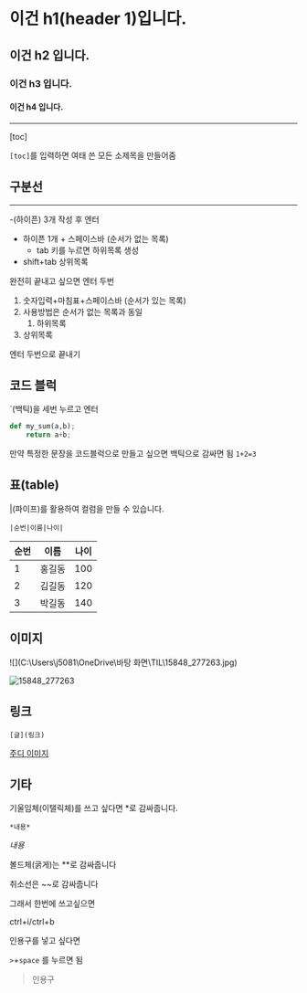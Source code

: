 # 이건 h1(header 1)입니다.

## 이건 h2 입니다.

### 이건 h3 입니다.

#### 이건 h4 입니다.

---

[toc]

`[toc]`를 입력하면 여태 쓴 모든 소제목을 만들어줌





## 구분선

---

-(하이픈) 3개 작성 후 엔터

- 하이픈 1개 + 스페이스바 (순서가 없는 목록)
  - tab 키를 누르면 하위목록 생성
- shift+tab 상위목록

완전히 끝내고 싶으면 엔터 두번



1. 숫자입력+마침표+스페이스바 (순서가 있는 목록)
2. 사용방법은 순서가 없는 목록과 동일
   1. 하위목록
3. 상위목록

엔터 두번으로 끝내기



## 코드 블럭

`(백틱)을 세번 누르고 엔터

```python
def my_sum(a,b);
	return a+b;
```

만약 특정한 문장을 코드블럭으로 만들고 싶으면  백틱으로 감싸면 됨 `1+2=3`



## 표(table)

|(파이프)를 활용하여 컬럼을 만들 수 있습니다.

`|순번|이름|나이|`

| 순번 | 이름   | 나이 |
| ---- | ------ | ---- |
| 1    | 홍길동 | 100  |
| 2    | 김길동 | 120  |
| 3    | 박길동 | 140  |



## 이미지

![](C:\Users\j5081\OneDrive\바탕 화면\TIL\15848_277263.jpg)

![15848_277263](C:/Users/j5081/OneDrive/%EB%B0%94%ED%83%95%20%ED%99%94%EB%A9%B4/15848_277263.jpg)



## 링크

`[글](링크)`

[주디 이미지](https://www.google.com/search?q=%EC%A3%BC%EB%94%94&tbm=isch&ved=2ahUKEwih08PalsvxAhUEWpQKHQAgCWcQ2-cCegQIABAA&oq=%EC%A3%BC%EB%94%94&gs_lcp=CgNpbWcQAzICCAAyAggAMgIIADICCAAyAggAMgIIADICCAAyAggAMgIIADICCAA6BQgAELEDOggIABCxAxCDAToECAAQA1DxOVi-PGCuP2gBcAB4AYABggGIAasDkgEDMi4ymAEAoAEBqgELZ3dzLXdpei1pbWfAAQE&sclient=img&ei=3pXiYKHsGIS00QSAwKS4Bg&bih=600&biw=639#imgrc=6QQG3ErhKOWM3M)



## 기타

기울임체(이탤릭체)를 쓰고 싶다면 *로 감싸줍니다.

`*내용*`

*내용*

볼드체(굵게)는 **로 감싸줍니다

취소선은 ~~로 감싸줍니다

그래서 한번에 쓰고싶으면 

ctrl+i/ctrl+b

인용구를 넣고 싶다면

`>`+`space` 를 누르면 됨

> 인용구



